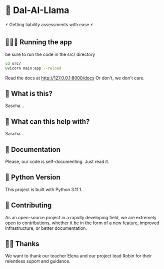 # 🦙 Dal-AI-Llama

⚡️ Getting liability assessments with ease ⚡

## 🏃🏼‍♂️ Running the app

be sure to run the code in the src/ directory

```bash
cd src/
uvicorn main:app --reload
```

Read the docs at <http://127.0.0.1:8000/docs>
Or don't, we don't care.

## 🤔 What is this?

Sascha...

## 🚀 What can this help with?

Sascha...

## 📖 Documentation

Please, our code is self-documenting. Just read it.

## 🐍 Python Version

This project is built with Python 3.11.1.

## 💁 Contributing

As an open-source project in a rapidly developing field, we are extremely open to contributions, whether it be in the form of a new feature, improved infrastructure, or better documentation.

## 🫶🏼 Thanks

We want to thank our teacher Elena and our project lead Robin for their relentless suport and guidance.

